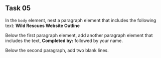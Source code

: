 ## Task 05
In the `body` element, nest a paragraph element that includes the following text: **Wild Rescues Website Outline**

Below the first paragraph element, add another paragraph element that includes the text, **Completed by:** followed by your name. 

Below the second paragraph, add two blank lines.